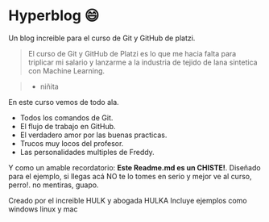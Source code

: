 # Hyperblog :smile:

Un blog increible para el curso de Git y GitHub de platzi. 

> El curso de Git y GitHub de Platzi es lo que me hacia falta para triplicar mi salario y lanzarme a la industria de tejido de lana sintetica con Machine Learning. 

> -  niñita

En este curso vemos de todo ala. 

* Todos los comandos de Git.
* El flujo de trabajo en GitHub.
* El verdadero amor por las buenas practicas.
* Trucos muy locos del profesor. 
* Las personalidades multiples de Freddy.

Y como un amable recordatorio: **Este Readme.md es un CHISTE!**.  Diseñado para el ejemplo, si llegas acá NO te lo tomes en serio y mejor ve al curso, perro!. no mentiras, guapo.


Creado por el increible HULK y abogada HULKA
Incluye ejemplos como windows linux y mac

